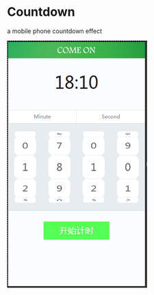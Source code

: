 # Countdown
a mobile phone countdown effect

![image](https://github.com/AlinaGao/Countdown/blob/master/datemanage.png)
